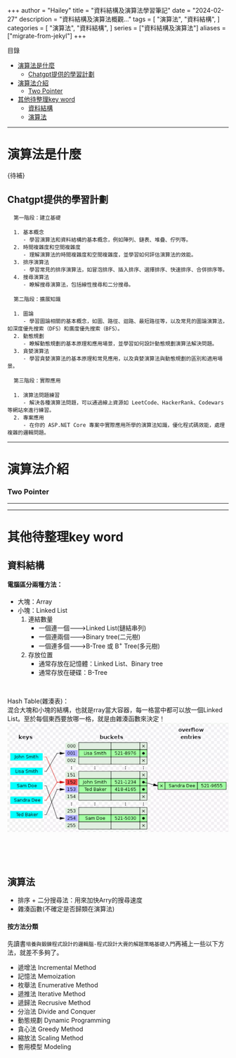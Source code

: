 +++
author = "Hailey"
title = "資料結構及演算法學習筆記"
date = "2024-02-27"
description = "資料結構及演算法概觀…"
tags = [
    "演算法",
    "資料結構",
]
categories = [
    "演算法",
    "資料結構",
]
series = ["資料結構及演算法"]
aliases = ["migrate-from-jekyl"]
+++



目錄
- [演算法是什麼](#演算法是什麼)
  - [Chatgpt提供的學習計劃](#chatgpt提供的學習計劃)
- [演算法介紹](#演算法介紹)
    - [Two Pointer](#two-pointer)
- [其他待整理key word](#其他待整理key-word)
  - [資料結構](#資料結構)
  - [演算法](#演算法)

---



  

# 演算法是什麼


{待補}


## Chatgpt提供的學習計劃  

      第一階段：建立基礎

      1. 基本概念
         - 學習演算法和資料結構的基本概念，例如陣列、鏈表、堆疊、佇列等。
      2. 時間複雜度和空間複雜度
         - 理解演算法的時間複雜度和空間複雜度，並學習如何評估演算法的效能。
      3. 排序演算法
         - 學習常見的排序演算法，如冒泡排序、插入排序、選擇排序、快速排序、合併排序等。
      4. 搜尋演算法
         - 瞭解搜尋演算法，包括線性搜尋和二分搜尋。

      第二階段：擴展知識

      1. 圖論
         - 學習圖論相關的基本概念，如圖、路徑、迴路、最短路徑等，以及常見的圖論演算法，如深度優先搜索（DFS）和廣度優先搜索（BFS）。
      2. 動態規劃
         - 瞭解動態規劃的基本原理和應用場景，並學習如何設計動態規劃演算法解決問題。
      3. 貪婪演算法
         - 學習貪婪演算法的基本原理和常見應用，以及貪婪演算法與動態規劃的區別和適用場景。

      第三階段：實際應用

      1. 演算法問題練習
         - 解決各種演算法問題，可以通過線上資源如 LeetCode、HackerRank、Codewars 等網站來進行練習。
      2. 專案應用
         - 在你的 ASP.NET Core 專案中實際應用所學的演算法知識，優化程式碼效能，處理複雜的邏輯問題。  
     
---


# 演算法介紹


### Two Pointer


---
---



# 其他待整理key word
## 資料結構
#### 電腦區分兩種方法：<!-- omit in toc -->
* 大塊：Array
* 小塊：Linked List
   1. 連結數量
      *  一個連一個--->Linked List(鏈結串列)  
      * 一個連兩個--->Binary tree(二元樹)  
      * 一個連多個--->B-Tree 或 B<sup>+</sup> Tree(多元樹)
   2. 存放位置
      * 通常存放在記憶體：Linked List、Binary tree
      * 通常存放在硬碟：B-Tree

<br>
  
Hash Table(雜湊表)：  
混合大塊和小塊的結構，也就是rray當大容器，每一格當中都可以放一個Linked List。至於每個東西要放哪一格，就是由雜湊函數來決定！
![Hash Table1](imgs/Hashtable1.png)


<br>
<br><br>

## 演算法  
* 排序 + 二分搜尋法：用來加快Arry的搜尋速度
* 雜湊函數(不確定是否歸類在演算法)

#### 按方法分類 <!-- omit in toc -->
先讀書`培養與鍛鍊程式設計的邏輯腦-程式設計大賫的解題策略基礎入門`再補上一些以下方法，就差不多夠了。
 * 遞增法 Incremental Method
 * 記憶法 Memoization
 * 枚舉法 Enumerative Method
 * 遞推法 Iterative Method
 * 遞歸法 Recrusive Method
 * 分治法 Divide and Conquer
 * 動態規劃 Dynamic Programming
 * 貪心法 Greedy Method
 * 縮放法 Scaling Method
 * 套用模型 Modeling


